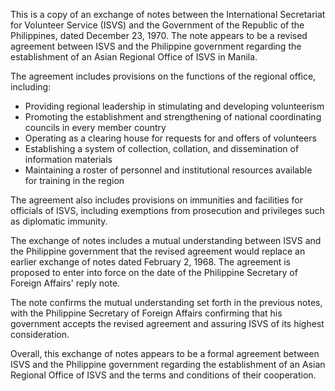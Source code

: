 This is a copy of an exchange of notes between the International Secretariat for Volunteer Service (ISVS) and the Government of the Republic of the Philippines, dated December 23, 1970. The note appears to be a revised agreement between ISVS and the Philippine government regarding the establishment of an Asian Regional Office of ISVS in Manila.

The agreement includes provisions on the functions of the regional office, including:

* Providing regional leadership in stimulating and developing volunteerism
* Promoting the establishment and strengthening of national coordinating councils in every member country
* Operating as a clearing house for requests for and offers of volunteers
* Establishing a system of collection, collation, and dissemination of information materials
* Maintaining a roster of personnel and institutional resources available for training in the region

The agreement also includes provisions on immunities and facilities for officials of ISVS, including exemptions from prosecution and privileges such as diplomatic immunity.

The exchange of notes includes a mutual understanding between ISVS and the Philippine government that the revised agreement would replace an earlier exchange of notes dated February 2, 1968. The agreement is proposed to enter into force on the date of the Philippine Secretary of Foreign Affairs' reply note.

The note confirms the mutual understanding set forth in the previous notes, with the Philippine Secretary of Foreign Affairs confirming that his government accepts the revised agreement and assuring ISVS of its highest consideration.

Overall, this exchange of notes appears to be a formal agreement between ISVS and the Philippine government regarding the establishment of an Asian Regional Office of ISVS and the terms and conditions of their cooperation.
